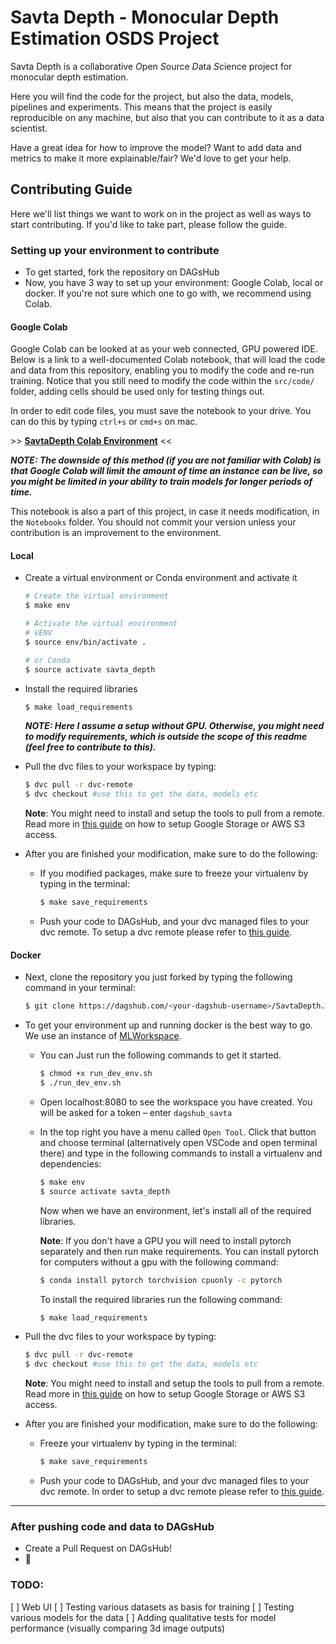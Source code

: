 # Savta Depth - Monocular Depth Estimation OSDS Project
Savta Depth is a collaborative *O*pen *S*ource *D*ata *S*cience project for monocular depth estimation.

Here you will find the code for the project, but also the data, models, pipelines and experiments. This means that the project is easily reproducible on any machine, but also that you can contribute to it as a data scientist.

Have a great idea for how to improve the model? Want to add data and metrics to make it more explainable/fair? We'd love to get your help.

## Contributing Guide
Here we'll list things we want to work on in the project as well as ways to start contributing.
If you'd like to take part, please follow the guide.

### Setting up your environment to contribute
* To get started, fork the repository on DAGsHub
* Now, you have 3 way to set up your environment: Google Colab, local or docker. If you're not sure which one to go with, we recommend using Colab.
#### Google Colab
Google Colab can be looked at as your web connected, GPU powered IDE. Below is a link to a well-documented Colab notebook, that will load the code and data from this repository, enabling you to modify the code and re-run training. Notice that you still need to modify the code within the `src/code/` folder, adding cells should be used only for testing things out.

In order to edit code files, you must save the notebook to your drive. You can do this by typing `ctrl+s` or `cmd+s` on mac.

\>\> **[SavtaDepth Colab Environment](https://colab.research.google.com/drive/19027P09jiiN1C99-YGk4FPj0Ol9iXUIU?usp=sharing)** \<\<

**_NOTE: The downside of this method (if you are not familiar with Colab) is that Google Colab will limit the amount of time an instance can be live, so you might be limited in your ability to train models for longer periods of time._**

This notebook is also a part of this project, in case it needs modification, in the `Notebooks` folder. You should not commit your version unless your contribution is an improvement to the environment.

#### Local
* Create a virtual environment or Conda environment and activate it
    ```bash
    # Create the virtual environment
    $ make env
  
    # Activate the virtual environment
    # VENV
    $ source env/bin/activate .
  
    # or Conda
    $ source activate savta_depth
    ```
* Install the required libraries
    ```bash
    $ make load_requirements
    ```
  **_NOTE: Here I assume a setup without GPU. Otherwise, you might need to modify requirements, which is outside the scope of this readme (feel free to contribute to this)._**
* Pull the dvc files to your workspace by typing:

    ```bash
    $ dvc pull -r dvc-remote
    $ dvc checkout #use this to get the data, models etc
    ```

    **Note**: You might need to install and setup the tools to pull from a remote. Read more in [this guide](https://dagshub.com/docs/getting-started/set-up-remote-storage-for-data-and-models/) on how to setup Google Storage or AWS S3 access.
* After you are finished your modification, make sure to do the following:
    * If you modified packages, make sure to freeze your virtualenv by typing in the terminal:

        ```bash
        $ make save_requirements
        ```

    * Push your code to DAGsHub, and your dvc managed files to your dvc remote. To setup a dvc remote please refer to [this guide](https://dagshub.com/docs/getting-started/set-up-remote-storage-for-data-and-models/).
    
#### Docker
* Next, clone the repository you just forked by typing the following command in your terminal:
  ```bash
  $ git clone https://dagshub.com/<your-dagshub-username>/SavtaDepth.git
  ```
* To get your environment up and running docker is the best way to go. We use an instance of [MLWorkspace](https://github.com/ml-tooling/ml-workspace). 
    * You can Just run the following commands to get it started.

        ```bash
        $ chmod +x run_dev_env.sh
        $ ./run_dev_env.sh
        ```

    * Open localhost:8080 to see the workspace you have created. You will be asked for a token – enter `dagshub_savta`
    * In the top right you have a menu called `Open Tool`. Click that button and choose terminal (alternatively open VSCode and open terminal there) and type in the following commands to install a virtualenv and dependencies:

        ```bash
        $ make env
        $ source activate savta_depth
        ```
        
        Now when we have an environment, let's install all of the required libraries.
        
        **Note**: If you don't have a GPU you will need to install pytorch separately and then run make requirements. You can install pytorch for computers without a gpu with the following command:

        ```bash
        $ conda install pytorch torchvision cpuonly -c pytorch
        ```
        
        To install the required libraries run the following command:
        
        ```bash
        $ make load_requirements
        ```


* Pull the dvc files to your workspace by typing:

    ```bash
    $ dvc pull -r dvc-remote
    $ dvc checkout #use this to get the data, models etc
    ```

    **Note**: You might need to install and setup the tools to pull from a remote. Read more in [this guide](https://dagshub.com/docs/getting-started/set-up-remote-storage-for-data-and-models/) on how to setup Google Storage or AWS S3 access.
* After you are finished your modification, make sure to do the following:
    * Freeze your virtualenv by typing in the terminal:

        ```bash
        $ make save_requirements
        ```

    * Push your code to DAGsHub, and your dvc managed files to your dvc remote. In order to setup a dvc remote please refer to [this guide](https://dagshub.com/docs/getting-started/set-up-remote-storage-for-data-and-models/).
    
---
### After pushing code and data to DAGsHub
* Create a Pull Request on DAGsHub!
* 🐶

### TODO:
[ ] Web UI
[ ] Testing various datasets as basis for training
[ ] Testing various models for the data
[ ] Adding qualitative tests for model performance (visually comparing 3d image outputs)
